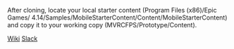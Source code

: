 After cloning, locate your local starter content (Program Files (x86)/Epic Games/ 4.14/Samples/MobileStarterContent/Content/MobileStarterContent) and copy it to your working copy (MVRCFPS/Prototype/Content).

[Wiki](http://mmp3admin.bplaced.net/wiki/index.php?title=Hauptseite)
[Slack](https://bottompit.slack.com)
